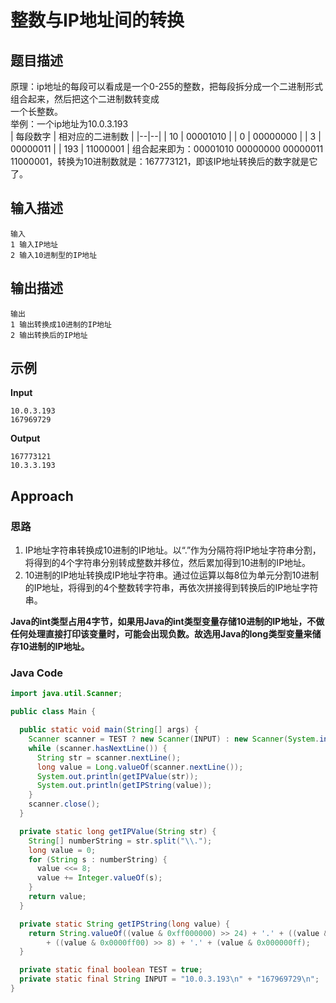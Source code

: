 
# 整数与IP地址间的转换
## 题目描述
原理：ip地址的每段可以看成是一个0-255的整数，把每段拆分成一个二进制形式组合起来，然后把这个二进制数转变成  
一个长整数。  
举例：一个ip地址为10.0.3.193  
| 每段数字 | 相对应的二进制数   |
|--|--|
| 10 | 00001010 |
| 0 | 00000000 |
| 3 | 00000011 |
| 193 | 11000001 |
组合起来即为：00001010 00000000 00000011 11000001，转换为10进制数就是：167773121，即该IP地址转换后的数字就是它了。
## 输入描述
```
输入  
1 输入IP地址  
2 输入10进制型的IP地址
```
##  输出描述
```
输出  
1 输出转换成10进制的IP地址  
2 输出转换后的IP地址
```
## 示例
**Input**
```
10.0.3.193
167969729
```
**Output**
```
167773121
10.3.3.193
```
## Approach
### 思路
1. IP地址字符串转换成10进制的IP地址。以“.”作为分隔符将IP地址字符串分割，将得到的4个字符串分别转成整数并移位，然后累加得到10进制的IP地址。
2. 10进制的IP地址转换成IP地址字符串。通过位运算以每8位为单元分割10进制的IP地址，将得到的4个整数转字符串，再依次拼接得到转换后的IP地址字符串。

**Java的int类型占用4字节，如果用Java的int类型变量存储10进制的IP地址，不做任何处理直接打印该变量时，可能会出现负数。故选用Java的long类型变量来储存10进制的IP地址。**
### Java Code
``` Java
import java.util.Scanner;

public class Main {

  public static void main(String[] args) {
    Scanner scanner = TEST ? new Scanner(INPUT) : new Scanner(System.in);
    while (scanner.hasNextLine()) {
      String str = scanner.nextLine();
      long value = Long.valueOf(scanner.nextLine());
      System.out.println(getIPValue(str));
      System.out.println(getIPString(value));
    }
    scanner.close();
  }

  private static long getIPValue(String str) {
    String[] numberString = str.split("\\.");
    long value = 0;
    for (String s : numberString) {
      value <<= 8;
      value += Integer.valueOf(s);
    }
    return value;
  }

  private static String getIPString(long value) {
    return String.valueOf((value & 0xff000000) >> 24) + '.' + ((value & 0x00ff0000) >> 16) + '.'
        + ((value & 0x0000ff00) >> 8) + '.' + (value & 0x000000ff);
  }

  private static final boolean TEST = true;
  private static final String INPUT = "10.0.3.193\n" + "167969729\n";
}
```

<!--stackedit_data:
eyJoaXN0b3J5IjpbMjA5MzI4OTg3OCwtMTQ4Nzg4ODM2MiwtMj
A2MjIxMTI4LDE0MTE0Nzc1NDQsLTExNjY5OTQ2MzEsMTc0MjQw
ODQzOCwtNTEyNzU5MTU2XX0=
-->